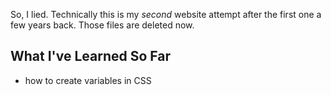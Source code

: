 So, I lied. Technically this is my *second* website attempt after the first one a few years back. Those files are deleted now.


## What I've Learned So Far
- how to create variables in CSS
